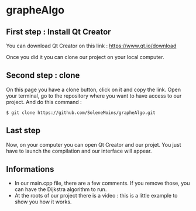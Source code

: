 # grapheAlgo

## First step : Install Qt Creator 

You can download Qt Creator on this link : 
https://www.qt.io/download

Once you did it you can clone our project on your local computer. 

## Second step : clone

On this page you have a clone button, click on it and copy the link. 
Open your terminal, go to the repository where you want to have access to our project. 
And do this command :

    $ git clone https://github.com/SoleneMoins/grapheAlgo.git 

## Last step

Now, on your computer you can open Qt Creator and our projet. 
You just have to launch the compilation and our interface will appear. 

## Informations 

- In our main.cpp  file, there are a few comments. If you remove those, you can have the Dijkstra algorithm to run. 
- At the roots of our project there is a video : this is a little example to show you how it works. 
